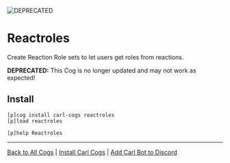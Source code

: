 ![DEPRECATED](https://img.shields.io/badge/tag-DEPRECATED-red?logo=git&logoColor=white)
# Reactroles

Create Reaction Role sets to let users get roles from reactions.

**DEPRECATED:** This Cog is no longer updated and may not work as expected!

## Install

```text
[p]cog install carl-cogs reactroles
[p]load reactroles

[p]help Reactroles
```

---
[Back to All Cogs](../README.md#public-cogs) |
[Install Carl Cogs](../README.md#installing) |
[Add Carl Bot to Discord](https://discord.com/oauth2/authorize?client_id=204384021352808450&scope=bot+applications.commands&permissions=8)